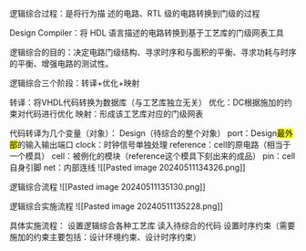 逻辑综合过程：是将行为描 述的电路、RTL 级的电路转换到门级的过程

Design Compiler：将 HDL 语言描述的电路转换到基于工艺库的门级网表工具

逻辑综合的目的：决定电路门级结构、寻求时序和与面积的平衡、寻求功耗与时序的平衡、增强电路的测试性。

逻辑综合三个阶段：转译+优化+映射

转译：将VHDL代码转换为数据库（与工艺库独立无关）
优化：DC根据施加的约束对代码进行优化
映射：形成该工艺库对应的门级网表

代码转译为几个变量（对象）：
Design（待综合的整个对象）
port：Design<mark class="hltr-blue">最外部</mark>的输入输出端口
clock：时钟信号单独处理
reference：cell的原电路（相当于一个模具）
cell：被例化的模块（reference这个模具下刻出来的成品）
pin：cell自身引脚
net：内部连线
![[Pasted image 20240511134326.png]]


逻辑综合流程
![[Pasted image 20240511135130.png]]


逻辑综合实施流程
![[Pasted image 20240511135228.png]]


具体实施流程：
设置逻辑综合各种工艺库
读入待综合的代码
设置时序约束（需要施加的约束主要包括：设计环境约束、设计时序约束）